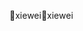 xiewei                                                x i e w e i                                                                                               